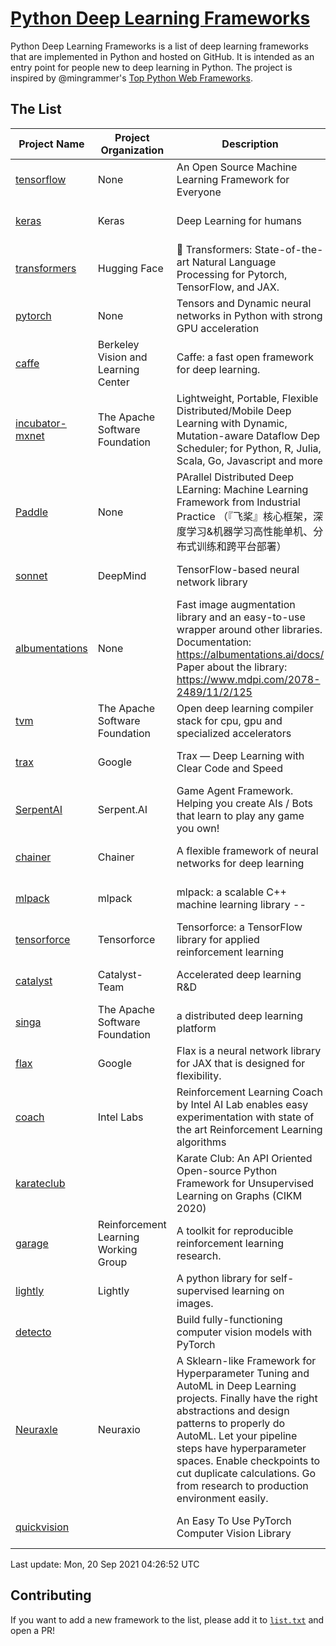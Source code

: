 # [Python Deep Learning Frameworks](https://www.github.com/shimst3r/python-deep-learning-frameworks)

Python Deep Learning Frameworks is a list of deep learning frameworks that are implemented in Python and hosted on GitHub. It is intended as an entry point for people new to deep learning in Python. The project is inspired by @mingrammer's [Top Python Web Frameworks](https://github.com/mingrammer/python-web-framework-stars).

## The List

| Project Name | Project Organization | Description | Stars | Forks | Open Issues | Last Commit |
| ------------ | -------------------- | ----------- | ----: | ----: | ----------: | ----------- |
| [tensorflow](https://tensorflow.org) | None | An Open Source Machine Learning Framework for Everyone | 159181 | 85513 | 3266 | 0 day(s) ago |
| [keras](http://keras.io/) | Keras | Deep Learning for humans | 52610 | 18811 | 377 | 0 day(s) ago |
| [transformers](https://huggingface.co/transformers) | Hugging Face | 🤗 Transformers: State-of-the-art Natural Language Processing for Pytorch, TensorFlow, and JAX. | 51543 | 12204 | 424 | 0 day(s) ago |
| [pytorch](https://pytorch.org) | None | Tensors and Dynamic neural networks in Python with strong GPU acceleration | 50950 | 13911 | 9914 | 0 day(s) ago |
| [caffe](http://caffe.berkeleyvision.org/) | Berkeley Vision and Learning Center | Caffe: a fast open framework for deep learning. | 31930 | 18878 | 1171 | 0 day(s) ago |
| [incubator-mxnet](https://mxnet.apache.org) | The Apache Software Foundation | Lightweight, Portable, Flexible Distributed/Mobile Deep Learning with Dynamic, Mutation-aware Dataflow Dep Scheduler; for Python, R, Julia, Scala, Go, Javascript and more | 19664 | 6877 | 1943 | 0 day(s) ago |
| [Paddle](http://www.paddlepaddle.org/) | None | PArallel Distributed Deep LEarning: Machine Learning Framework from Industrial Practice （『飞桨』核心框架，深度学习&机器学习高性能单机、分布式训练和跨平台部署） | 16494 | 4000 | 2750 | 0 day(s) ago |
| [sonnet](https://sonnet.dev/) | DeepMind | TensorFlow-based neural network library | 8997 | 1287 | 22 | 0 day(s) ago |
| [albumentations](https://albumentations.ai) | None | Fast image augmentation library and an easy-to-use wrapper around other libraries. Documentation:  https://albumentations.ai/docs/ Paper about the library: https://www.mdpi.com/2078-2489/11/2/125 | 8773 | 1127 | 229 | 0 day(s) ago |
| [tvm](https://tvm.apache.org/) | The Apache Software Foundation | Open deep learning compiler stack for cpu, gpu and specialized accelerators | 7164 | 2175 | 310 | 0 day(s) ago |
| [trax](https://github.com/google/trax) | Google | Trax — Deep Learning with Clear Code and Speed | 6467 | 643 | 81 | 1 day(s) ago |
| [SerpentAI](http://serpent.ai) | Serpent.AI | Game Agent Framework. Helping you create AIs / Bots that learn to play any game you own! | 6037 | 707 | 1 | 0 day(s) ago |
| [chainer](https://chainer.org) | Chainer | A flexible framework of neural networks for deep learning | 5614 | 1374 | 11 | 4 day(s) ago |
| [mlpack](https://www.mlpack.org/) | mlpack | mlpack: a scalable C++ machine learning library --  | 3814 | 1379 | 99 | 1 day(s) ago |
| [tensorforce](https://github.com/tensorforce/tensorforce) | Tensorforce | Tensorforce: a TensorFlow library for applied reinforcement learning | 3018 | 513 | 6 | 3 day(s) ago |
| [catalyst](https://catalyst-team.com) | Catalyst-Team | Accelerated deep learning R&D | 2716 | 340 | 8 | 1 day(s) ago |
| [singa](https://github.com/apache/singa) | The Apache Software Foundation | a distributed deep learning platform | 2349 | 693 | 37 | 2 day(s) ago |
| [flax](https://github.com/google/flax) | Google | Flax is a neural network library for JAX that is designed for flexibility. | 2126 | 260 | 155 | 0 day(s) ago |
| [coach](https://intellabs.github.io/coach/) | Intel Labs | Reinforcement Learning Coach by Intel AI Lab enables easy experimentation with state of the art Reinforcement Learning algorithms | 2031 | 408 | 87 | 1 day(s) ago |
| [karateclub](https://karateclub.readthedocs.io) |  | Karate Club: An API Oriented Open-source Python Framework for Unsupervised Learning on Graphs (CIKM 2020) | 1401 | 165 | 0 | 0 day(s) ago |
| [garage](https://github.com/rlworkgroup/garage) | Reinforcement Learning Working Group | A toolkit for reproducible reinforcement learning research. | 1286 | 238 | 216 | 0 day(s) ago |
| [lightly](https://github.com/lightly-ai/lightly) | Lightly | A python library for self-supervised learning on images. | 1194 | 71 | 54 | 0 day(s) ago |
| [detecto](https://detecto.readthedocs.io/) |  | Build fully-functioning computer vision models with PyTorch | 502 | 83 | 26 | 7 day(s) ago |
| [Neuraxle](https://www.neuraxle.org/) | Neuraxio | A Sklearn-like Framework for Hyperparameter Tuning and AutoML in Deep Learning projects. Finally have the right abstractions and design patterns to properly do AutoML. Let your pipeline steps have hyperparameter spaces. Enable checkpoints to cut duplicate calculations. Go from research to production environment easily. | 446 | 50 | 147 | 6 day(s) ago |
| [quickvision](https://github.com/oke-aditya/quickvision) |  | An Easy To Use PyTorch Computer Vision Library | 45 | 3 | 19 | 86 day(s) ago |

Last update: Mon, 20 Sep 2021 04:26:52 UTC

## Contributing

If you want to add a new framework to the list, please add it to [`list.txt`](./python-deep-learning-frameworks/list.txt) and open a PR!